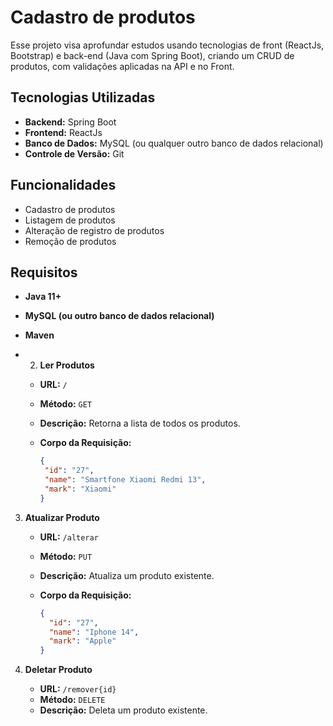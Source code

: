 # Cadastro de produtos
Esse projeto visa aprofundar estudos usando tecnologias de front (ReactJs, Bootstrap) e back-end (Java com Spring Boot), criando um CRUD de produtos, com validações aplicadas na API e no Front.

## Tecnologias Utilizadas

- **Backend:** Spring Boot
- **Frontend:** ReactJs
- **Banco de Dados:** MySQL (ou qualquer outro banco de dados relacional)
- **Controle de Versão:** Git

## Funcionalidades

- Cadastro de produtos
- Listagem de produtos
- Alteração de registro de produtos
- Remoção de produtos

## Requisitos

- **Java 11+**
- **MySQL (ou outro banco de dados relacional)**
- **Maven**

- 2. **Ler Produtos**
   - **URL:** `/`
   - **Método:** `GET`
   - **Descrição:** Retorna a lista de todos os produtos.
   - **Corpo da Requisição:**
 
      ```json
     {
       "id": "27",
       "name": "Smartfone Xiaomi Redmi 13",
       "mark": "Xiaomi"
     }
     ```

3. **Atualizar Produto**
   - **URL:** `/alterar`
   - **Método:** `PUT`
   - **Descrição:** Atualiza um produto existente.
   - **Corpo da Requisição:**
     
     ```json
     {
       "id": "27",
       "name": "Iphone 14",
       "mark": "Apple"
     }
     ```

4. **Deletar Produto**
   - **URL:** `/remover{id}`
   - **Método:** `DELETE`
   - **Descrição:** Deleta um produto existente.





   
